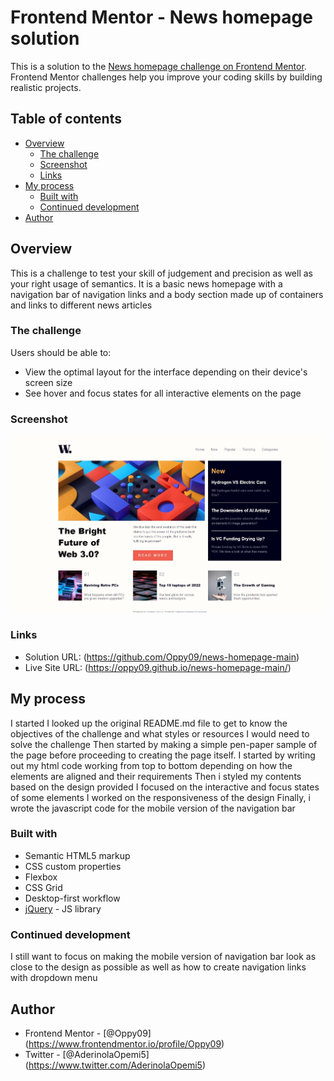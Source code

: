 # Frontend Mentor - News homepage solution

This is a solution to the [News homepage challenge on Frontend Mentor](https://www.frontendmentor.io/challenges/news-homepage-H6SWTa1MFl). Frontend Mentor challenges help you improve your coding skills by building realistic projects. 

## Table of contents

- [Overview](#overview)
  - [The challenge](#the-challenge)
  - [Screenshot](#screenshot)
  - [Links](#links)
- [My process](#my-process)
  - [Built with](#built-with)
  - [Continued development](#continued-development)
- [Author](#author)


## Overview
  This is a challenge to test your skill of judgement and precision as well as your right usage of semantics.
  It is a basic news homepage with a navigation bar of navigation links and a body section made up of containers and links to different news articles
### The challenge

Users should be able to:

- View the optimal layout for the interface depending on their device's screen size
- See hover and focus states for all interactive elements on the page

### Screenshot

![](./assets/images/screenshot.jpeg)


### Links

- Solution URL: (https://github.com/Oppy09/news-homepage-main)
- Live Site URL: (https://oppy09.github.io/news-homepage-main/)

## My process
  I started I looked up the original README.md file to get to know the objectives of the challenge and what styles or resources I would need to solve the challenge
  Then started by making a simple pen-paper sample of the page before proceeding to creating the page itself.
  I started by writing out my html code working from top to bottom depending on how the elements are aligned and their requirements 
  Then i styled my contents based on the design provided
  I focused on the interactive and focus states of some elements
  I worked on the responsiveness of the design
  Finally, i wrote the javascript code for the mobile version of the navigation bar
### Built with

- Semantic HTML5 markup
- CSS custom properties
- Flexbox
- CSS Grid
- Desktop-first workflow
- [jQuery](https://jquery.com) - JS library


### Continued development

  I still want to focus on making the mobile version of navigation bar look as close to the design as possible as well as how to create navigation links with dropdown menu

## Author
- Frontend Mentor - [@Oppy09] (https://www.frontendmentor.io/profile/Oppy09)
- Twitter - [@AderinolaOpemi5] (https://www.twitter.com/AderinolaOpemi5)